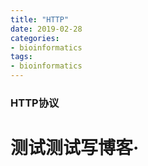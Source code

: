 ```yaml
---
title: "HTTP"
date: 2019-02-28
categories: 
- bioinformatics
tags:
- bioinformatics
---
```


### HTTP协议
# 测试测试写博客·
